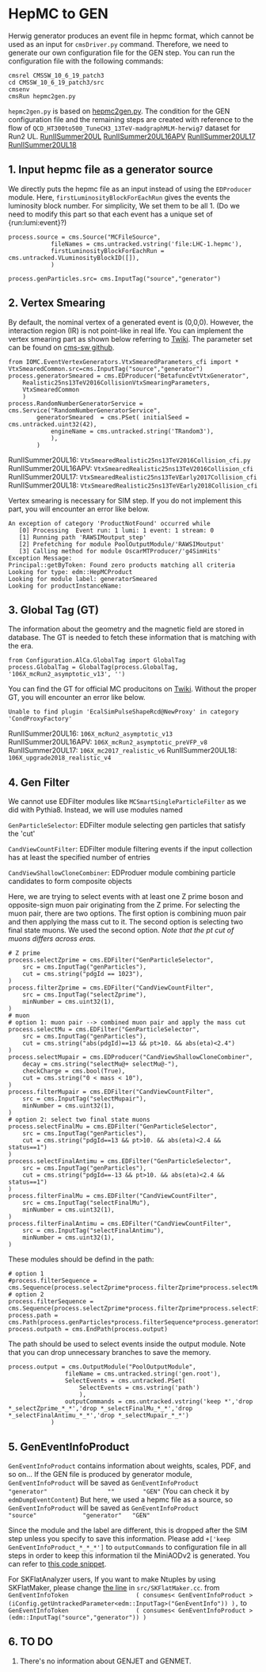 # HepMC to GEN
Herwig generator produces an event file in hepmc format, which cannot be used as an input for `cmsDriver.py` command. Therefore, we need to generate our own configuration file for the GEN step. You can run the configuration file with the following commands:
```
cmsrel CMSSW_10_6_19_patch3
cd CMSSW_10_6_19_patch3/src
cmsenv
cmsRun hepmc2gen.py
```
`hepmc2gen.py` is based on [hepmc2gen.py](https://github.com/cms-sw/cmssw/blob/master/IOMC/Input/test/hepmc2gen.py). The condition for the GEN configuration file and the remaining steps are created with reference to the flow of `QCD_HT300to500_TuneCH3_13TeV-madgraphMLM-herwig7` dataset for Run2 UL. [RunIISummer20UL](https://cms-pdmv-prod.web.cern.ch/mcm/chained_requests?prepid=JME-chain_RunIISummer20UL16wmLHEGEN_flowRunIISummer20UL16SIM_flowRunIISummer20UL16DIGIPremix_flowRunIISummer20UL16HLT_flowRunIISummer20UL16RECO_flowRunIISummer20UL16MiniAODv2_flowRunIISummer20UL16NanoAODHWGv9-00005&page=0&shown=15) [RunIISummer20UL16APV](https://cms-pdmv-prod.web.cern.ch/mcm/chained_requests?prepid=JME-chain_RunIISummer20UL16wmLHEGENAPV_flowRunIISummer20UL16SIMAPV_flowRunIISummer20UL16DIGIPremixAPV_flowRunIISummer20UL16HLTAPV_flowRunIISummer20UL16RECOAPV_flowRunIISummer20UL16MiniAODAPVv2_flowRunIISummer20UL16NanoAODAPVHWGv9-00002&page=0) [RunIISummer20UL17](https://cms-pdmv-prod.web.cern.ch/mcm/chained_requests?prepid=JME-chain_RunIISummer20UL17wmLHEGEN_flowRunIISummer20UL17SIM_flowRunIISummer20UL17DIGIPremix_flowRunIISummer20UL17HLT_flowRunIISummer20UL17RECO_flowRunIISummer20UL17MiniAODv2_flowRunIISummer20UL17NanoAODHWGv9-00001&page=0&shown=15) [RunIISummer20UL18](https://cms-pdmv-prod.web.cern.ch/mcm/chained_requests?prepid=JME-chain_RunIISummer20UL18wmLHEGEN_flowRunIISummer20UL18SIM_flowRunIISummer20UL18DIGIPremix_flowRunIISummer20UL18HLT_flowRunIISummer20UL18RECO_flowRunIISummer20UL18MiniAODv2_flowRunIISummer20UL18NanoAODHWGv9-00007&page=0&shown=15)

## 1. Input hepmc file as a generator source
We directly puts the hepmc file as an input instead of using the `EDProducer` module. Here, `firstLuminosityBlockForEachRun` gives the events the luminosity block number. For simplicity, We set them to be all 1. (Do we need to modify this part so that each event has a unique set of {run:lumi:event}?)
```
process.source = cms.Source("MCFileSource",
            fileNames = cms.untracked.vstring('file:LHC-1.hepmc'),
            firstLuminosityBlockForEachRun = cms.untracked.VLuminosityBlockID([]),
            )
```
```
process.genParticles.src= cms.InputTag("source","generator")
```


## 2. Vertex Smearing
By default, the nominal vertex of a generated event is (0,0,0). However, the interaction region (IR) is not point-like in real life. You can implement the vertex smearing part as shown below referring to [Twiki](https://twiki.cern.ch/twiki/bin/view/CMSPublic/SWGuideVertexSmearing#Algorithms_and_Modules). The parameter set can be found on [cms-sw github](https://github.com/cms-sw/cmssw/tree/eb2285a1aa1c79922fc9ec02d1e750fc8872a04e/IOMC/EventVertexGenerators/python).
```
from IOMC.EventVertexGenerators.VtxSmearedParameters_cfi import *
VtxSmearedCommon.src=cms.InputTag("source","generator")
process.generatorSmeared = cms.EDProducer("BetafuncEvtVtxGenerator",
    Realistic25ns13TeV2016CollisionVtxSmearingParameters,
    VtxSmearedCommon
    )
process.RandomNumberGeneratorService = cms.Service("RandomNumberGeneratorService",
        generatorSmeared  = cms.PSet( initialSeed = cms.untracked.uint32(42),
            engineName = cms.untracked.string('TRandom3'),
            ),
        )
```

RunIISummer20UL16: `VtxSmearedRealistic25ns13TeV2016Collision_cfi.py`
RunIISummer20UL16APV: `VtxSmearedRealistic25ns13TeV2016Collision_cfi`
RunIISummer20UL17: `VtxSmearedRealistic25ns13TeVEarly2017Collision_cfi`
RunIISummer20UL18: `VtxSmearedRealistic25ns13TeVEarly2018Collision_cfi`

Vertex smearing is necessary for SIM step. If you do not implement this part, you will encounter an error like below.
```
An exception of category 'ProductNotFound' occurred while
   [0] Processing  Event run: 1 lumi: 1 event: 1 stream: 0
   [1] Running path 'RAWSIMoutput_step'
   [2] Prefetching for module PoolOutputModule/'RAWSIMoutput'
   [3] Calling method for module OscarMTProducer/'g4SimHits'
Exception Message:
Principal::getByToken: Found zero products matching all criteria
Looking for type: edm::HepMCProduct
Looking for module label: generatorSmeared
Looking for productInstanceName: 
```


## 3. Global Tag (GT)
The information about the geometry and the magnetic field are stored in database. The GT is needed to fetch these information that is matching with the era.
```
from Configuration.AlCa.GlobalTag import GlobalTag
process.GlobalTag = GlobalTag(process.GlobalTag, '106X_mcRun2_asymptotic_v13', '')
```
You can find the GT for official MC producitons on [Twiki](https://twiki.cern.ch/twiki/bin/view/CMSPublic/AlCaGTCompaigns). Without the proper GT, you will encounter an error like below.
```
Unable to find plugin 'EcalSimPulseShapeRcd@NewProxy' in category 'CondProxyFactory'
```

RunIISummer20UL16: `106X_mcRun2_asymptotic_v13`
RunIISummer20UL16APV: `106X_mcRun2_asymptotic_preVFP_v8`
RunIISummer20UL17: `106X_mc2017_realistic_v6`
RunIISummer20UL18: `106X_upgrade2018_realistic_v4`


## 4. Gen Filter
We cannot use EDFilter modules like `MCSmartSingleParticleFilter` as we did with Pythia8. Instead, we will use modules named

`GenParticleSelector`: EDFilter module selecting gen particles that satisfy the 'cut'

`CandViewCountFilter`: EDFilter module filtering events if the input collection has at least the specified number of entries

`CandViewShallowCloneCombiner`: EDProduer module combining particle candidates to form composite objects


Here, we are trying to select events with at least one Z prime boson and opposite-sign muon pair originating from the Z prime. For selecting the muon pair, there are two options. The first option is combining muon pair and then applying the mass cut to it. The second option is selecting two final state muons. We used the second option. *Note that the pt cut of muons differs across eras.*
```
# Z prime
process.selectZprime = cms.EDFilter("GenParticleSelector",
    src = cms.InputTag("genParticles"),
    cut = cms.string("pdgId == 1023"),
)
process.filterZprime = cms.EDFilter("CandViewCountFilter",
    src = cms.InputTag("selectZprime"),
    minNumber = cms.uint32(1),
)
# muon
# option 1: muon pair --> combined muon pair and apply the mass cut
process.selectMu = cms.EDFilter("GenParticleSelector",
    src = cms.InputTag("genParticles"),
    cut = cms.string("abs(pdgId)==13 && pt>10. && abs(eta)<2.4")
)
process.selectMupair = cms.EDProducer("CandViewShallowCloneCombiner",
    decay = cms.string("selectMu@+ selectMu@-"),
    checkCharge = cms.bool(True),
    cut = cms.string("0 < mass < 10"),
)
process.filterMupair = cms.EDFilter("CandViewCountFilter",
    src = cms.InputTag("selectMupair"),
    minNumber = cms.uint32(1),
)
# option 2: select two final state muons
process.selectFinalMu = cms.EDFilter("GenParticleSelector",
    src = cms.InputTag("genParticles"),
    cut = cms.string("pdgId==13 && pt>10. && abs(eta)<2.4 && status==1")
)
process.selectFinalAntimu = cms.EDFilter("GenParticleSelector",
    src = cms.InputTag("genParticles"),
    cut = cms.string("pdgId==-13 && pt>10. && abs(eta)<2.4 && status==1")
)
process.filterFinalMu = cms.EDFilter("CandViewCountFilter",
    src = cms.InputTag("selectFinalMu"),
    minNumber = cms.uint32(1),
)
process.filterFinalAntimu = cms.EDFilter("CandViewCountFilter",
    src = cms.InputTag("selectFinalAntimu"),
    minNumber = cms.uint32(1),
)
```
These modules should be defind in the path:
```
# option 1
#process.filterSequence = cms.Sequence(process.selectZprime*process.filterZprime*process.selectMu*process.selectMupair*process.filterMupair)
# option 2
process.filterSequence = cms.Sequence(process.selectZprime*process.filterZprime*process.selectFinalMu*process.selectFinalAntimu*process.filterFinalMu*process.filterFinalAntimu)
process.path = cms.Path(process.genParticles*process.filterSequence*process.generatorSmeared)
process.outpath = cms.EndPath(process.output)
```
The path should be used to select events inside the output module. Note that you can drop unnecessary branches to save the memory.
```
process.output = cms.OutputModule("PoolOutputModule",
                fileName = cms.untracked.string('gen.root'),
                SelectEvents = cms.untracked.PSet(
                    SelectEvents = cms.vstring('path')
                    ),
                outputCommands = cms.untracked.vstring('keep *','drop *_selectZprime_*_*','drop *_selectFinalMu_*_*','drop *_selectFinalAntimu_*_*','drop *_selectMupair_*_*')
            )

```

## 5. GenEventInfoProduct
`GenEventInfoProduct` contains information about weights, scales, PDF, and so on... If the GEN file is produced by generator module, `GenEventInfoProduct` will be saved as
`GenEventInfoProduct                   "generator"                 ""        "GEN"`
(You can check it by `edmDumpEventContent`)
But here, we used a hepmc file as a source, so `GenEventInfoProduct` will be saved as
`GenEventInfoProduct                   "source"             "generator"   "GEN"`

Since the module and the label are different, this is dropped after the SIM step unless you specify to save this information. Please add `+['keep GenEventInfoProduct_*_*_*']` to `outputCommands` to configuration file in all steps in order to keep this information til the MiniAODv2 is generated. You can refer to [this code snippet](https://github.com/tachy-git/hw7_validation/blob/193c9fd84f2cab2cd3b0228743511e8b7d14d2eb/FullShower/HAHM/13TeV/SampleGeneration/files_cfg/RunIISummer20UL16SIM_cfg.py#L57).

For SKFlatAnalyzer users,
If you want to make Ntuples by using SKFlatMaker, please change [the line](https://github.com/CMSSNU/SKFlatMaker/blob/cc83aafc60ecb6fea1e068b49cc48befdacc5e7b/SKFlatMaker/src/SKFlatMaker.cc#L70) in `src/SKFlatMaker.cc`.
from `GenEventInfoToken                   ( consumes< GenEventInfoProduct >                       (iConfig.getUntrackedParameter<edm::InputTag>("GenEventInfo")) ),`
to `GenEventInfoToken                   ( consumes< GenEventInfoProduct >                       (edm::InputTag("source","generator")) )`

## 6. TO DO
1. There's no information about GENJET and GENMET. 

